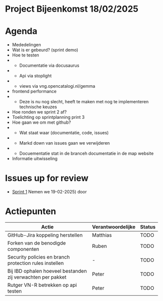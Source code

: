 # Project Bijeenkomst 18/02/2025

# Agenda
- Mededelingen
- Wat is er gebeurd? (sprint demo)
- Hoe te testen
- - Documentatie via docusaurus
- - Api via stoplight
- - views via vng.opencatalogi.nl/gemma
- frontend performance
- - Deze is nu nog slecht, heeft te maken met nog te implementeren technische keuzes
- Hoe ronden we sprint 2 af?
- Toelichting op sprintplanning print 3
- Hoe gaan we om met github? 
- - Wat staat waar (documentatie, code, issues)
- - Markd down van issues gaan we verwijderen
- - Docuementatie stat in de branceh documentatie in de map website
- Informatie uitwisseling

# Issues up for review
- [Sprint 1](https://github.com/orgs/VNG-Realisatie/projects/17/views/2) Nemen we  19-02-2025) door

# Actiepunten

| Actie | Verantwoordelijke | Status |
|-------|------------------|---------|
| GitHub-Jira koppeling herstellen | Matthias | TODO |
| Forken van de benodigde componenten | Ruben | TODO |
| Security policies en branch protection rules instellen | - | TODO |
| Bij IBD ophalen hoeveel bestanden zij verwachten per pakket| Peter | TODO |
| Rutger VN-R betrekken op api testen | Peter | TODO |
